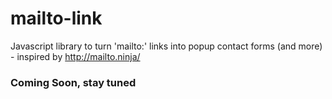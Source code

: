 # mailto-link
Javascript library to turn 'mailto:' links into popup contact forms (and more) - inspired by http://mailto.ninja/

### Coming Soon, stay tuned
